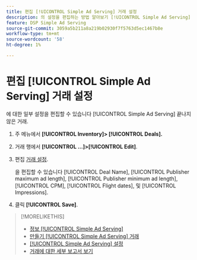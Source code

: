```yaml
---
title: 편집 [!UICONTROL Simple Ad Serving] 거래 설정
description: 의 설정을 편집하는 방법 알아보기 [!UICONTROL Simple Ad Serving] 거래
feature: DSP Simple Ad Serving
source-git-commit: 3059a5b211a8a219b02930f7f5763d5ec1467b8e
workflow-type: tm+mt
source-wordcount: '58'
ht-degree: 1%

---
```


# 편집 [!UICONTROL Simple Ad Serving] 거래 설정

에 대한 일부 설정을 편집할 수 있습니다 [!UICONTROL Simple Ad Serving] 끝나지 않은 거래.

1. 주 메뉴에서 **[!UICONTROL Inventory]> [!UICONTROL Deals].**

1. 거래 행에서  **[!UICONTROL ...]>[!UICONTROL Edit]**.

1. 편집 [거래 설정](simple-deal-settings.md).

   을 편집할 수 있습니다 [!UICONTROL Deal Name], [!UICONTROL Publisher maximum ad length], [!UICONTROL Publisher minimum ad length], [!UICONTROL CPM], [!UICONTROL Flight dates], 및 [!UICONTROL Impressions].

1. 클릭 **[!UICONTROL Save]**.

>[!MORELIKETHIS]
>
>* [정보 [!UICONTROL Simple Ad Serving]](simple-deal-about.md)
>* [만들기 [!UICONTROL Simple Ad Serving] 거래](simple-deal-create.md)
>* [[!UICONTROL Simple Ad Serving] 설정](simple-deal-settings.md)
>* [거래에 대한 세부 보고서 보기](/help/dsp/inventory/deal-view-report.md)


<!-- add back when reimplemented:
>* [View Event-Tracking Pixels for a [!UICONTROL Simple Ad Serving] Deal](simple-deal-show-pixels.md)
-->

